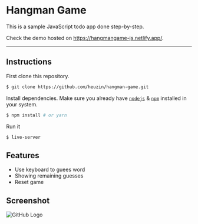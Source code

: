 # Hangman Game

This is a sample JavaScript todo app done step-by-step.

Check the demo hosted on https://hangmangame-js.netlify.app/.

---

## Instructions

First clone this repository.
```bash
$ git clone https://github.com/heuzin/hangman-game.git
```

Install dependencies. Make sure you already have [`nodejs`](https://nodejs.org/en/) & [`npm`](https://www.npmjs.com/) installed in your system.
```bash
$ npm install # or yarn
```

Run it
```bash
$ live-server
```


## Features

- Use keyboard to guees word
- Showing remaining guesses
- Reset game


## Screenshot

![GitHub Logo]()